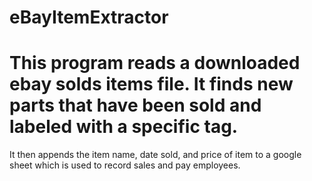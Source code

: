 # eBayItemExtractor
# This program reads a downloaded ebay solds items file.  It finds new parts that have been sold and labeled with a specific tag.  
It then appends the item name, date sold, and price of item to a google sheet which is used to record sales and pay employees.
